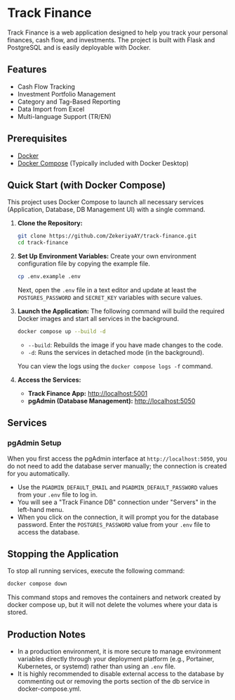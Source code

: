# Track Finance

Track Finance is a web application designed to help you track your personal finances, cash flow, and investments. The project is built with Flask and PostgreSQL and is easily deployable with Docker.

## Features

- Cash Flow Tracking
- Investment Portfolio Management
- Category and Tag-Based Reporting
- Data Import from Excel
- Multi-language Support (TR/EN)

## Prerequisites

- [Docker](https://www.docker.com/get-started)
- [Docker Compose](https://docs.docker.com/compose/install/) (Typically included with Docker Desktop)

## Quick Start (with Docker Compose)

This project uses Docker Compose to launch all necessary services (Application, Database, DB Management UI) with a single command.

1.  **Clone the Repository:**
    ```bash
    git clone https://github.com/ZekeriyaAY/track-finance.git
    cd track-finance
    ```

2.  **Set Up Environment Variables:**
    Create your own environment configuration file by copying the example file.
    ```bash
    cp .env.example .env
    ```
    Next, open the `.env` file in a text editor and update at least the `POSTGRES_PASSWORD` and `SECRET_KEY` variables with secure values.

3.  **Launch the Application:**
    The following command will build the required Docker images and start all services in the background.
    ```bash
    docker compose up --build -d
    ```
    - `--build`: Rebuilds the image if you have made changes to the code.
    - `-d`: Runs the services in detached mode (in the background).

    You can view the logs using the `docker compose logs -f` command.

4.  **Access the Services:**
    - **Track Finance App:** [http://localhost:5001](http://localhost:5001)
    - **pgAdmin (Database Management):** [http://localhost:5050](http://localhost:5050)

## Services

### pgAdmin Setup

When you first access the pgAdmin interface at `http://localhost:5050`, you do not need to add the database server manually; the connection is created for you automatically.

-   Use the `PGADMIN_DEFAULT_EMAIL` and `PGADMIN_DEFAULT_PASSWORD` values from your `.env` file to log in.
-   You will see a "Track Finance DB" connection under "Servers" in the left-hand menu.
-   When you click on the connection, it will prompt you for the database password. Enter the `POSTGRES_PASSWORD` value from your `.env` file to access the database.

## Stopping the Application

To stop all running services, execute the following command:
```bash
docker compose down
```
This command stops and removes the containers and network created by docker compose up, but it will not delete the volumes where your data is stored.

## Production Notes

- In a production environment, it is more secure to manage environment variables directly through your deployment platform (e.g., Portainer, Kubernetes, or systemd) rather than using an `.env` file.
- It is highly recommended to disable external access to the database by commenting out or removing the ports section of the db service in docker-compose.yml.